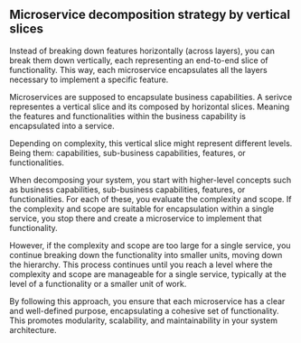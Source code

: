 ## Microservice decomposition strategy by vertical slices
Instead of breaking down features horizontally (across layers), you can break them down vertically, each representing an end-to-end slice of functionality. This way, each microservice encapsulates all the layers necessary to implement a specific feature.

Microservices are supposed to encapsulate business capabilities. A serivce representes a vertical slice and its composed by horizontal slices. Meaning the features and functionalities within the business capability is encapsulated into a service.

Depending on complexity, this vertical slice might represent different levels. Being them: capabilities, sub-business capabilities, features, or functionalities.


When decomposing your system, you start with higher-level concepts such as business capabilities, sub-business capabilities, features, or functionalities. For each of these, you evaluate the complexity and scope. If the complexity and scope are suitable for encapsulation within a single service, you stop there and create a microservice to implement that functionality.

However, if the complexity and scope are too large for a single service, you continue breaking down the functionality into smaller units, moving down the hierarchy. This process continues until you reach a level where the complexity and scope are manageable for a single service, typically at the level of a functionality or a smaller unit of work.

By following this approach, you ensure that each microservice has a clear and well-defined purpose, encapsulating a cohesive set of functionality. This promotes modularity, scalability, and maintainability in your system architecture.



